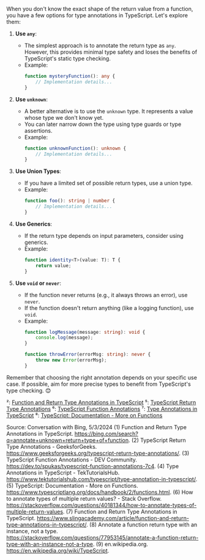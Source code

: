 When you don't know the exact shape of the return value from a function, you have a few options for type annotations in TypeScript. Let's explore them:

1. **Use `any`**:
   - The simplest approach is to annotate the return type as `any`. However, this provides minimal type safety and loses the benefits of TypeScript's static type checking.
   - Example:
     ```typescript
     function mysteryFunction(): any {
         // Implementation details...
     }
     ```

2. **Use `unknown`**:
   - A better alternative is to use the `unknown` type. It represents a value whose type we don't know yet.
   - You can later narrow down the type using type guards or type assertions.
   - Example:
     ```typescript
     function unknownFunction(): unknown {
         // Implementation details...
     }
     ```

3. **Use Union Types**:
   - If you have a limited set of possible return types, use a union type.
   - Example:
     ```typescript
     function foo(): string | number {
         // Implementation details...
     }
     ```

4. **Use Generics**:
   - If the return type depends on input parameters, consider using generics.
   - Example:
     ```typescript
     function identity<T>(value: T): T {
         return value;
     }
     ```

5. **Use `void` or `never`**:
   - If the function never returns (e.g., it always throws an error), use `never`.
   - If the function doesn't return anything (like a logging function), use `void`.
   - Example:
     ```typescript
     function logMessage(message: string): void {
         console.log(message);
     }

     function throwError(errorMsg: string): never {
         throw new Error(errorMsg);
     }
     ```

Remember that choosing the right annotation depends on your specific use case. If possible, aim for more precise types to benefit from TypeScript's type checking. 😊

²: [Function and Return Type Annotations in TypeScript](https://www.slingacademy.com/article/function-and-return-type-annotations-in-typescript/)
⁵: [TypeScript Return Type Annotations](https://www.geeksforgeeks.org/typescript-return-type-annotations/)
⁶: [TypeScript Function Annotations](https://dev.to/spukas/typescript-function-annotations-7c4)
⁷: [Type Annotations in TypeScript](https://www.tektutorialshub.com/typescript/type-annotation-in-typescript/)
⁸: [TypeScript: Documentation - More on Functions](https://www.typescriptlang.org/docs/handbook/2/functions.html)

Source: Conversation with Bing, 5/3/2024
(1) Function and Return Type Annotations in TypeScript. https://bing.com/search?q=annotate+unknown+return+type+of+function.
(2) TypeScript Return Type Annotations - GeeksforGeeks. https://www.geeksforgeeks.org/typescript-return-type-annotations/.
(3) TypeScript Function Annotations - DEV Community. https://dev.to/spukas/typescript-function-annotations-7c4.
(4) Type Annotations in TypeScript - TekTutorialsHub. https://www.tektutorialshub.com/typescript/type-annotation-in-typescript/.
(5) TypeScript: Documentation - More on Functions. https://www.typescriptlang.org/docs/handbook/2/functions.html.
(6) How to annotate types of multiple return values? - Stack Overflow. https://stackoverflow.com/questions/40181344/how-to-annotate-types-of-multiple-return-values.
(7) Function and Return Type Annotations in TypeScript. https://www.slingacademy.com/article/function-and-return-type-annotations-in-typescript/.
(8) Annotate a function return type with an instance, not a type. https://stackoverflow.com/questions/77953145/annotate-a-function-return-type-with-an-instance-not-a-type.
(9) en.wikipedia.org. https://en.wikipedia.org/wiki/TypeScript.
